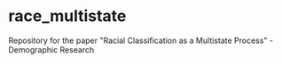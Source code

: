 # race_multistate
Repository for the paper "Racial Classification as a Multistate Process" - Demographic Research
